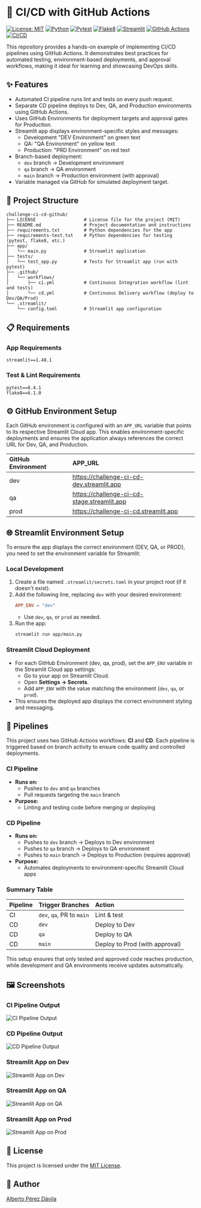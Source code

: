 # 🚀 CI/CD with GitHub Actions

[![License: MIT](https://img.shields.io/badge/License-MIT-yellow.svg)](LICENSE) [![Python](https://img.shields.io/badge/Python-3.13-blue.svg)](https://www.python.org/) [![Pytest](https://img.shields.io/badge/Pytest-8.4-brightgreen.svg)](https://docs.pytest.org/en/stable/) [![Flake8](https://img.shields.io/badge/Flake8-6.1-blue.svg)](https://flake8.pycqa.org/) [![Streamlit](https://img.shields.io/badge/Streamlit-1.30-orange.svg)](https://streamlit.io/) [![GitHub Actions](https://img.shields.io/badge/GitHub%20Actions-Workflow-blueviolet.svg)](https://github.com/features/actions) [![CI/CD](https://img.shields.io/badge/CI%2FCD-Automated-green.svg)](https://github.com/features/actions)

This repository provides a hands-on example of implementing CI/CD pipelines using GitHub Actions. It demonstrates best practices for automated testing, environment-based deployments, and approval workflows, making it ideal for learning and showcasing DevOps skills.

## ✨ Features

- Automated CI pipeline runs lint and tests on every push request.
- Separate CD pipeline deploys to Dev, QA, and Production environments using GitHub Actions.
- Uses GitHub Environments for deployment targets and approval gates for Production.
- Streamlit app displays environment-specific styles and messages:
  - Development "DEV Environment" on green text
  - QA: "QA Environment" on yellow text
  - Production: "PRD Environment" on red text
- Branch-based deployment:
  - `dev` branch → Development environment
  - `qa` branch → QA environment
  - `main` branch → Production environment (with approval)
- Variable managed via GitHub for simulated deployment target.

## 📂 Project Structure

```
challenge-ci-cd-github/
├── LICENSE                  # License file for the project (MIT)
├── README.md                # Project documentation and instructions
├── requirements.txt         # Python dependencies for the app
├── requirements-test.txt    # Python dependencies for testing (pytest, flake8, etc.)
├── app/                     
│   └── main.py              # Streamlit application
├── tests/                   
│   └── test_app.py          # Tests for Streamlit app (run with pytest)
├── .github/                 
│   └── workflows/          
│       ├── ci.yml           # Continuous Integration workflow (lint and tests)
│       └── cd.yml           # Continuous Delivery workflow (deploy to Dev/QA/Prod)
└── .streamlit/              
    └── config.toml          # Streamlit app configuration
```

## 📋 Requirements

### App Requirements
```
streamlit==1.48.1
```

### Test & Lint Requirements
```
pytest==8.4.1
flake8==6.1.0
```

## ⚙️ GitHub Environment Setup

Each GitHub environment is configured with an `APP_URL` variable that points to its respective Streamlit Cloud app. This enables environment-specific deployments and ensures the application always references the correct URL for Dev, QA, and Production.

| GitHub Environment | APP_URL                                     |
|:-------------------|:--------------------------------------------|
| dev                | https://challenge-ci-cd-dev.streamlit.app   |
| qa                 | https://challenge-ci-cd-stage.streamlit.app |
| prod               | https://challenge-ci-cd.streamlit.app       |

## 🌐 Streamlit Environment Setup

To ensure the app displays the correct environment (DEV, QA, or PROD), you need to set the environment variable for Streamlit:

### Local Development
1. Create a file named `.streamlit/secrets.toml` in your project root (if it doesn't exist).
2. Add the following line, replacing `dev` with your desired environment:
    ```toml
    APP_ENV = "dev"
    ```
   - Use `dev`, `qa`, or `prod` as needed.
3. Run the app:
    ```bash
    streamlit run app/main.py
    ```

### Streamlit Cloud Deployment
- For each GitHub Environment (dev, qa, prod), set the `APP_ENV` variable in the Streamlit Cloud app settings:
    - Go to your app on Streamlit Cloud.
    - Open **Settings → Secrets**.
    - Add `APP_ENV` with the value matching the environment (`dev`, `qa`, or `prod`).
- This ensures the deployed app displays the correct environment styling and messaging.

## 🔄 Pipelines

This project uses two GitHub Actions workflows: **CI** and **CD**. Each pipeline is triggered based on branch activity to ensure code quality and controlled deployments.

### CI Pipeline
- **Runs on:**
    - Pushes to `dev` and `qa` branches
    - Pull requests targeting the `main` branch
- **Purpose:**  
    - Linting and testing code before merging or deploying

### CD Pipeline
- **Runs on:**
    - Pushes to `dev` branch → Deploys to Dev environment
    - Pushes to `qa` branch → Deploys to QA environment
    - Pushes to `main` branch → Deploys to Production (requires approval)
- **Purpose:**  
    - Automates deployments to environment-specific Streamlit Cloud apps

### Summary Table

| Pipeline | Trigger Branches          | Action                          |
|:---------|:--------------------------|:--------------------------------|
| CI       | `dev`, `qa`, PR to `main` | Lint & test                     |
| CD       | `dev`                     | Deploy to Dev                   |
| CD       | `qa`                      | Deploy to QA                    |
| CD       | `main`                    | Deploy to Prod (with approval)  |

This setup ensures that only tested and approved code reaches production, while development and QA environments receive updates automatically.

## 🖼️ Screenshots

### CI Pipeline Output
![CI Pipeline Output](screenshots/ci_pipeline_output.png)

### CD Pipeline Output
![CD Pipeline Output](screenshots/cd_pipeline_output.png)

### Streamlit App on Dev
![Streamlit App on Dev](screenshots/dev_environment.png)

### Streamlit App on QA
![Streamlit App on QA](screenshots/qa_environment.png)

### Streamlit App on Prod
![Streamlit App on Prod](screenshots/prod_environment.png)

## 📜 License

This project is licensed under the [MIT License](LICENSE).

## 👤 Author

[Alberto Pérez Dávila](https://github.com/albertopd)
